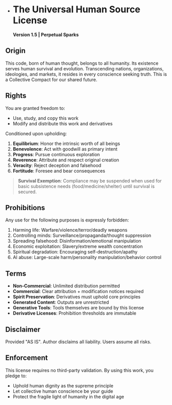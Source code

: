 - # The Universal Human Source License
  **Version 1.5 | Perpetual Sparks**

## Origin

This code, born of human thought, belongs to all humanity. Its existence serves human survival and evolution.
Transcending nations, organizations, ideologies, and markets, it resides in every conscience seeking truth. This is a Collective Compact for our shared future.

## Rights

You are granted freedom to:

- Use, study, and copy this work
- Modify and distribute this work and derivatives

Conditioned upon upholding:

1. **Equilibrium**: Honor the intrinsic worth of all beings
2. **Benevolence**: Act with goodwill as primary intent
3. **Progress**: Pursue continuous exploration
4. **Reverence**: Attribute and respect original creation
5. **Veracity**: Reject deception and falsehood
6. **Fortitude**: Foresee and bear consequences

> **Survival Exemption**:
> Compliance may be suspended when used for basic subsistence needs (food/medicine/shelter) until survival is secured.

## Prohibitions

Any use for the following purposes is expressly forbidden:

1. Harming life: Warfare/violence/terror/deadly weapons
2. Controlling minds: Surveillance/propaganda/thought suppression
3. Spreading falsehood: Disinformation/emotional manipulation
4. Economic exploitation: Slavery/extreme wealth concentration
5. Spiritual degradation: Encouraging self-destruction/apathy
6. AI abuse: Large-scale harm/personality manipulation/behavior control

## Terms

- **Non-Commercial**: Unlimited distribution permitted
- **Commercial**: Clear attribution + modification notices required
- **Spirit Preservation**: Derivatives must uphold core principles
- **Generated Content**: Outputs are unrestricted
- **Generative Tools**: Tools themselves are bound by this license
- **Derivative Licenses**: Prohibition thresholds are immutable

## Disclaimer

Provided "AS IS". Author disclaims all liability. Users assume all risks.

## Enforcement

This license requires no third-party validation. By using this work, you pledge to:

- Uphold human dignity as the supreme principle
- Let collective human conscience be your guide
- Protect the fragile light of humanity in the digital age
